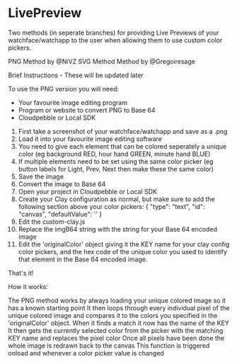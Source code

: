 # LivePreview

Two methods (in seperate branches) for providing Live Previews of your watchface/watchapp to the user when allowing them to use custom color pickers.

PNG Method by @NiVZ
SVG Method Method by @Gregoiresage

Brief Instructions - These will be updated later

To use the PNG version you will need:

- Your favourite image editing program
- Program or website to convert PNG to Base 64
- Cloudpebble or Local SDK

1. First take a screenshot of your watchface/watchapp and save as a .png
2. Load it into your favourite image editing software
3. You need to give each element that can be colored seperately a unique color (eg background RED, hour hand GREEN, minute hand BLUE)
4. If multiple elements need to be set using the same color picker (eg button labels for Light, Prev, Next then make these the same color)
5. Save the image
6. Convert the image to Base 64
7. Open your project in Cloudpebble or Local SDK
8. Create your Clay configuration as normal, but make sure to add the following section above your color pickers:
{
    "type": "text",
    "id": "canvas",
    "defaultValue": '<canvas id="canvas" width="144" height="168" ></canvas>'
}
9. Edit the custom-clay.js
10. Replace the imgB64 string with the string for your Base 64 encoded image
11. Edit the 'originalColor' object giving it the KEY name for your clay config color pickers, and the hex code of the unique color you used to identify that element in the Base 64 encoded image.

That's it!


How it works:

The PNG method works by always loading your unique colored image so it has a known starting point
It then loops through every individual pixel of the unique colored image and compares it to the colors you specified in the 'originalColor' object.
When it finds a match it now has the name of the KEY
It then gets the currently selected color from the picker with the matching KEY name and replaces the pixel color
Once all pixels have been done the whole image is redrawn back to the canvas
This function is triggered onload and whenever a color picker value is changed
